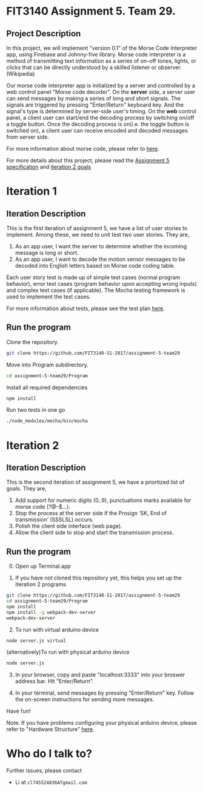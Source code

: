# FIT3140 Assignment 5. Team 29.

## Project Description ##
In this project, we will implement "version 0.1" of the Morse Code Interpreter app, using Firebase and Johnny-five library. Morse code interpreter is a method of transmitting text information as a series of on-off tones, lights, or clicks that can be directly understood by a skilled listener or observer. (Wikipedia) 

Our morse code interpreter app is initialized by a server and controlled by a web control panel "Morse code decoder". On the **server** side, a server user can send messages by making a series of long and short signals. The signals are triggered by pressing "Enter/Return" keyboard key. And the signal's type is determined by server-side user's timing. On the **web** control panel, a client user can start/end the decoding process by switching on/off a toggle button. Once the decoding process is on(i.e. the toggle button is switched on), a client user can receive encoded and decoded messages from server side. 

For more information about morse code, please refer to [here](https://en.wikipedia.org/wiki/Morse_code).

For more details about this project, please read the [Assignment 5 specification](https://github.com/FIT3140-S1-2017/assignment-5-team29/raw/master/Docs/FIT3140Assignment5%20MorseCodeDecoder.pdf) and [iteration 2 goals](https://github.com/FIT3140-S1-2017/assignment-5-team29/blob/master/Docs/Assignment5%20Iteration2.pdf)

# Iteration 1 #
## Iteration Description ##
This is the first iteration of assignment 5, we have a list of user stories to implement. Among these, we need to unit test two user stories. They are, 
1) As an app user, I want the server to determine whether the incoming message is long or short.
2) As an app user, I want to decode the motion sensor messages to be decoded into English letters based on Morse code coding table.

Each user story test is made up of simple test cases (normal program behavior), error test cases (program behavior upon accepting wrong inputs) and complex test cases (if applicable). 
The Mocha testing framework is used to implement the test cases.

For more information about tests, please see the test plan [here](https://github.com/FIT3140-S1-2017/assignment-5-team29/raw/master/Docs/TestPlans.pdf).

## Run the program ##
Clone the repository.
```bash
git clone https://github.com/FIT3140-S1-2017/assignment-5-team29
```
Move into Program subdirectory.
```bash
cd assignment-5-team29/Program
```
Install all required dependencies
```bash
npm install
```
Run two tests in one go
```bash
./node_modules/mocha/bin/mocha
```
# Iteration 2 #
## Iteration Description ##
This is the second iteration of assignment 5, we have a priortized list of goals. They are, 
1) Add support for numeric digits (0..9), punctuations marks available for morse code (?@-$...). 
2) Stop the process at the server side if the Prosign ‘SK, End of transmission’ (SSSLSL) occurs.
3) Polish the client side interface (web page).
4) Allow the client side to stop and start the transmission process.

## Run the program ##
0. Open up Terminal.app

1. If you have not cloned this repository yet, this helps you set up the iteration 2 programs
```bash
git clone https://github.com/FIT3140-S1-2017/assignment-5-team29
cd assignment-5-team29/Program
npm install
npm install -g webpack-dev-server
webpack-dev-server
```

2. To run with virtual arduino device
```bash
node server.js virtual
```

(alternatively)To run with physical arduino device
```bash
node server.js 
```

3. In your browser, copy and paste "localhost:3333" into your broswer address bar. Hit "Enter/Return".

4. In your terminal, send messages by pressing "Enter/Return" key. Follow the on-screen instructions for sending more messages.

Have fun!

Note. If you have problems configuring your physical arduino device, please refer to "Hardware Structure" [here](https://github.com/FIT3140-S1-2017/assignment-3-team29). 

# Who do I talk to? #
Further issues, please contact
* Li at `cl745524836ATgmail.com`




